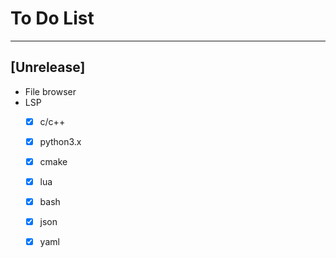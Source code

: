 # To Do List

----------
## [Unrelease]
* File browser
* LSP
	- [x] c/c++
	- [x] python3.x
	- [x] cmake
	- [x] lua
	- [x] bash
	- [x] json
	- [x] yaml

